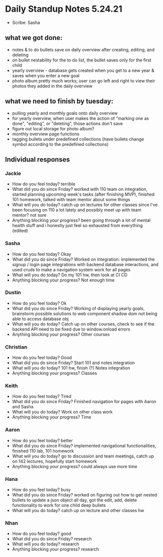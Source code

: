 # Daily Standup Notes 5.24.21
* Scribe: Sasha

## what we got done:
* notes & to do bullets save on daily overview after creating, editing, and deleting
* on bullet nestability for the to do list, the bullet saves only for the first child
* yearly overview - database gets created when you get to a new year & saves when you enter a new goal
* photo album pretty much works; user can go left and right to view their photos they added in the daily overview

## what we need to finish by tuesday:
* pulling yearly and monthly goals onto daily overview
* for yearly overview, when user makes the action of "marking one as done", "editing", or "deleting", those actions don't save
* figure out local storage for photo album?
* monthly overview page functions
* tagging bullets under predefined collections (have bullets change symbol according to the predefined collections)

## Individual responses
### Jackie
* How do you feel today? terrible
* What did you do since Friday? worked with 110 team on integration, started planning upcoming week's tasks (after finishing MVP), finished 101 homework, talked with team mentor about some things
* What will you do today? catch up on lectures for other classes since I've been focusing on 110 a lot lately and possibly meet up with team mentor? not sure
* Anything blocking your progress? been going through a lot of mental health stuff and i honestly just feel so exhausted from everything (edited) 

### Sasha
* How do you feel today? Okay
* What did you do since Friday? Worked on integration: implemented the signup / login page integrations with backend database interactions, and used cruds to make a navigation system work for all pages
* What will you do today? Do my 101 hw, then look at CI CD
* Anything blocking your progress? Not enough time

### Dustin
* How do you feel today? Ok
* What did you do since Friday? Working of displaying yearly goals, brainstorm possible solutions to web component shadow dom not being able to access database obj
* What will you do today? Catch up on other courses, check to see if the backend API need to be fixed due to window.onload errors
* Anything blocking your progress? Other courses

### Christian
* How do you feel today? Good
* What did you do since Friday? Start 101 and notes integration
* What will you do today? 101 hw, finish (?) Notes integration
* Anything blocking your progress? Classes

### Keith
* How do you feel today? Tired
* What did you do since Friday? Finished navigation for pages with Aaron and Sasha
* What will you do today? Work on other class work
* Anything blocking your progress? Time

### Aaron
* How do you feel today? better
* What did you do since Friday? implemented navigational functionalities, finished 110 lab, 101 homework
* What will you do today? go to discussion and team meetings, catch up on 142 lectures, hopefully start homework
* Anything blocking your progress? could always use more time

### Hana
* How do you feel today? busy
* What did you do since Friday? worked on figuring out how to get nested bullets to update a json object all day, got the edit, add, delete functionality to work for one child deep bullets
* What will you do today? catch up on lecture and other classes hw

### Nhan
* How do you feel today? good
* What did you do since Friday? research
* What will you do today? research
* Anything blocking your progress? research
